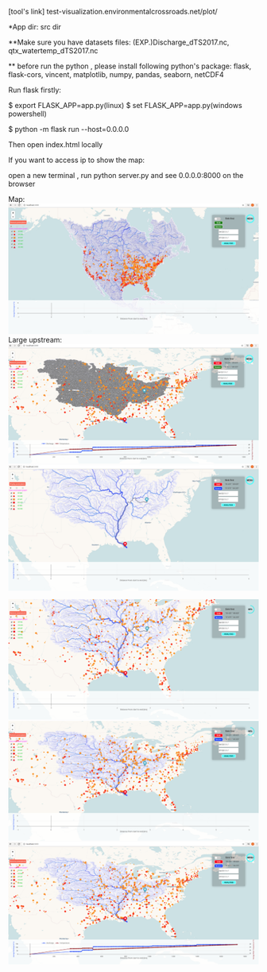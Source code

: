 
[tool's link] test-visualization.environmentalcrossroads.net/plot/

*App dir: src dir

**Make sure you have datasets files: (EXP.)Discharge_dTS2017.nc,  qtx_watertemp_dTS2017.nc


** before run the python , please install following python's package: flask, flask-cors, vincent, matplotlib, numpy, pandas, seaborn, netCDF4 

Run flask firstly: 


$ export FLASK_APP=app.py(linux)
$ set FLASK_APP=app.py(windows powershell)

$ python -m flask run --host=0.0.0.0


Then open index.html locally 

If you want to access ip to show the map:

open a new terminal , run python server.py and see 0.0.0.0:8000 on the browser


Map:
![Alt text](/img1.png "Screenshot 1")
Large upstream:
![Alt text](/img2.png "Screenshot 1")
![Alt text](/img3.png "Screenshot 1")


![Alt text](/img4.png "Screenshot 1")
![Alt text](/img5.png "Screenshot 1")
![Alt text](/img6.png "Screenshot 1")

